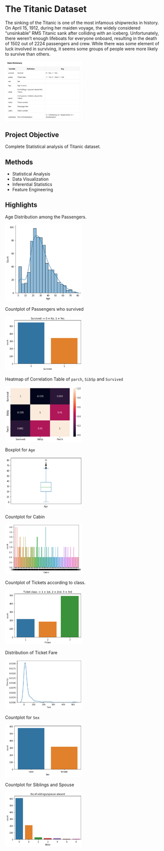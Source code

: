 # The Titanic Dataset
The sinking of the Titanic is one of the most infamous shipwrecks in history.
On April 15, 1912, during her maiden voyage, the widely considered “unsinkable” 
RMS Titanic sank after colliding with an iceberg. Unfortunately, there weren’t 
enough lifeboats for everyone onboard, resulting in the death of 1502 out of 2224 
passengers and crew.
While there was some element of luck involved in surviving, it seems some groups 
of people were more likely to survive than others.

<img src="https://github.com/navi1910/Titanic_Project/blob/master/data_dictionary.png" width=50% height=50%>

## Project Objective
Complete Statistical analysis of Titanic dataset.

## Methods
- Statistical Analysis
- Data Visualization
- Inferential Statistics
- Feature Engineering

## Highlights
Age Distribution among the Passengers.

<img src="https://github.com/navi1910/Titanic_Project/blob/master/age_dist.png" width=50% height=50%>

Countplot of Passengers who survived

<img src="https://github.com/navi1910/Titanic_Project/blob/master/survived_count.png" width=50% height=50%>

Heatmap of Correlation Table of `parch`, `SibSp` and `Survived`

<img src="https://github.com/navi1910/Titanic_Project/blob/master/corr.png" width=50% height=50%>

Boxplot for `Age`

<img src='https://github.com/navi1910/Titanic_Project/blob/master/Age_box.png' width=50% height=50%>

Countplot for Cabin

<img src='https://github.com/navi1910/Titanic_Project/blob/master/cabin_countplot.png' width=50% height=50%>

Countplot of Tickets according to class.

<img src="https://github.com/navi1910/Titanic_Project/blob/master/count_ticketclass.png" width=50% height=50%>

Distribution of Ticket Fare

<img src="https://github.com/navi1910/Titanic_Project/blob/master/Ticket_fare.png" width=50% height=50%>

Countplot for `Sex`

<img src='https://github.com/navi1910/Titanic_Project/blob/master/count_sex.png' width=50% height=50%>

Countplot for Siblings and Spouse

<img src='https://github.com/navi1910/Titanic_Project/blob/master/sib_spouse_count.png' width=50% height=50%>
